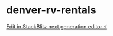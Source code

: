 # denver-rv-rentals

[Edit in StackBlitz next generation editor ⚡️](https://stackblitz.com/~/github.com/iconitech/denver-rv-rentals)